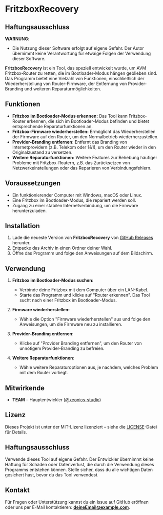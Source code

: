 # FritzboxRecovery

## Haftungsausschluss
**WARNUNG**: 
- Die Nutzung dieser Software erfolgt auf eigene Gefahr. Der Autor übernimmt keine Verantwortung für etwaige Folgen der Verwendung dieser Software.

**FritzboxRecovery** ist ein Tool, das speziell entwickelt wurde, um AVM Fritzbox-Router zu retten, die im Bootloader-Modus hängen geblieben sind. Das Programm bietet eine Vielzahl von Funktionen, einschließlich der Wiederherstellung von Router-Firmware, der Entfernung von Provider-Branding und weiteren Reparaturmöglichkeiten.

## Funktionen

- **Fritzbox im Bootloader-Modus erkennen:** Das Tool kann Fritzbox-Router erkennen, die sich im Bootloader-Modus befinden und bietet entsprechende Reparaturfunktionen an.
- **Fritzbox-Firmware wiederherstellen:** Ermöglicht das Wiederherstellen der Firmware auf den Router, um den Normalbetrieb wiederherzustellen.
- **Provider-Branding entfernen:** Entfernt das Branding von Internetprovidern (z.B. Telekom oder 1&1), um den Router wieder in den Originalzustand zu versetzen.
- **Weitere Reparaturfunktionen:** Weitere Features zur Behebung häufiger Probleme mit Fritzbox-Routern, z.B. das Zurücksetzen von Netzwerkeinstellungen oder das Reparieren von Verbindungsfehlern.

## Voraussetzungen

- Ein funktionierender Computer mit Windows, macOS oder Linux.
- Eine Fritzbox im Bootloader-Modus, die repariert werden soll.
- Zugang zu einer stabilen Internetverbindung, um die Firmware herunterzuladen.

## Installation

1. Lade die neueste Version von **FritzboxRecovery** von [GitHub Releases](https://github.com/xeonios-studio/avm_fritzbox_recovery/releases) herunter.
2. Entpacke das Archiv in einen Ordner deiner Wahl.
3. Öffne das Programm und folge den Anweisungen auf dem Bildschirm.

## Verwendung

1. **Fritzbox im Bootloader-Modus suchen:**
   - Verbinde deine Fritzbox mit dem Computer über ein LAN-Kabel.
   - Starte das Programm und klicke auf "Router erkennen". Das Tool sucht nach einer Fritzbox im Bootloader-Modus.
   
2. **Firmware wiederherstellen:**
   - Wähle die Option "Firmware wiederherstellen" aus und folge den Anweisungen, um die Firmware neu zu installieren.

3. **Provider-Branding entfernen:**
   - Klicke auf "Provider Branding entfernen", um den Router von unnötigem Provider-Branding zu befreien.

4. **Weitere Reparaturfunktionen:**
   - Wähle weitere Reparaturoptionen aus, je nachdem, welches Problem mit dem Router vorliegt.

## Mitwirkende

- **TEAM** – Hauptentwickler ([@xeonios-studio](https://github.com/xeonios-studio))

## Lizenz

Dieses Projekt ist unter der MIT-Lizenz lizenziert – siehe die [LICENSE](LICENSE)-Datei für Details.

## Haftungsausschluss

Verwende dieses Tool auf eigene Gefahr. Der Entwickler übernimmt keine Haftung für Schäden oder Datenverlust, die durch die Verwendung dieses Programms entstehen können. Stelle sicher, dass du alle wichtigen Daten gesichert hast, bevor du das Tool verwendest.

## Kontakt

Für Fragen oder Unterstützung kannst du ein Issue auf GitHub eröffnen oder uns per E-Mail kontaktieren: **deineEmail@example.com**.
